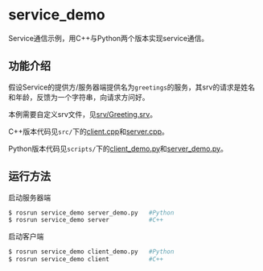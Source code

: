 # service_demo

Service通信示例，用C++与Python两个版本实现service通信。

## 功能介绍

假设Service的提供方/服务器端提供名为`greetings`的服务，其srv的请求是姓名和年龄，反馈为一个字符串，向请求方问好。

本例需要自定义srv文件，见[srv/Greeting.srv](./srv/Greeting.srv)。

C++版本代码见`src/`下的[client.cpp](./src/client.cpp)和[server.cpp](./src/server.cpp)。

Python版本代码见`scripts/`下的[client_demo.py](./scripts/client_demo.py)和[server_demo.py](./scripts/server_demo.py)。


## 运行方法

启动服务器端

```sh
$ rosrun service_demo server_demo.py   #Python
$ rosrun service_demo server           #C++
``` 

启动客户端

```sh
$ rosrun service_demo client_demo.py   #Python
$ rosrun service_demo client           #C++
``` 